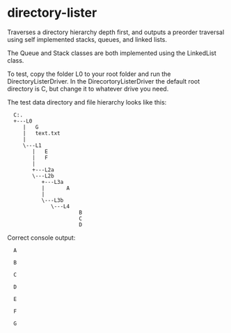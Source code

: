 directory-lister
================

Traverses a directory hierarchy depth first, and outputs a preorder traversal using self implemented stacks, queues, and linked lists.

The Queue and Stack classes are both implemented using the LinkedList class.

To test, copy the folder L0 to your root folder and run the DirectoryListerDriver.  In the DirecortoryListerDriver the default root directory is C, but change it to whatever drive you need.

The test data directory and file hierarchy looks like this:

      C:.
      +---L0
         |   G
         |   text.txt
         |   
         \---L1
            |   E
            |   F
            |   
            +---L2a
            \---L2b
               +---L3a
               |       A
               |       
               \---L3b
                  \---L4
                           B
                           C
                           D
                    
Correct console output:

      A

      B

      C

      D
   
      E

      F

      G
